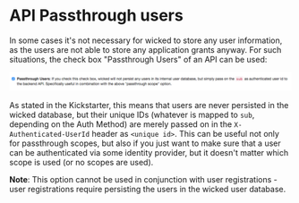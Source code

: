 # API Passthrough users

In some cases it's not necessary for wicked to store any user information, as the users are not able to store any application grants anyway. For such situations, the check box "Passthrough Users" of an API can be used:

![Passthrough Users](images/scope-lookup-passthrough-users.png)

As stated in the Kickstarter, this means that users are never persisted in the wicked database, but their unique IDs (whatever is mapped to `sub`, depending on the Auth Method) are merely passed on in the `X-Authenticated-UserId` header as `<unique id>`. This can be useful not only for passthrough scopes, but also if you just want to make sure that a user can be authenticated via some identity provider, but it doesn't matter which scope is used (or no scopes are used).

**Note**: This option cannot be used in conjunction with user registrations - user registrations require persisting the users in the wicked user database.
